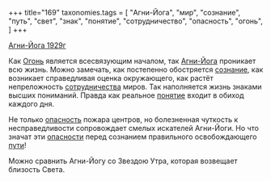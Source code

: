 +++
title="169"
taxonomies.tags = [
 "Агни-Йога",
 "мир",
 "сознание",
 "путь",
 "свет",
 "знак",
 "понятие",
 "сотрудничество",
 "опасность",
 "огонь",
]
+++

[Агни-Йога 1929г](/agni/1929)

Как [Огонь](/tags/огонь) является всесвязующим началом, так [Агни-Йога](/tags/Агни-Йога) проникает всю жизнь. Можно замечать, как постепенно обостряется [сознание](/tags/сознание), как возникает справедливая оценка окружающего, как растёт непреложность [сотрудничества](/tags/сотрудничество) миров. Так наполняется жизнь знаками высших пониманий. Правда как реальное [понятие](/tags/понятие) входит в обиход каждого дня.   

Не только [опасность](/tags/опасность) пожара центров, но болезненная чуткость к несправедливости сопровождает смелых искателей Агни-Йоги. Но что значат эти [опасности](/tags/опасность) перед сознанием правильного освобождающего [пути](/tags/путь)!   

Можно сравнить Агни-Йогу со Звездою Утра, которая возвещает близость Света.